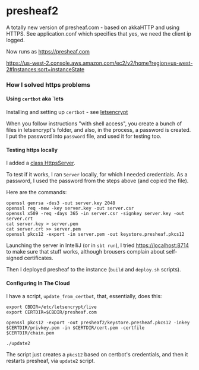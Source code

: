 # presheaf2
A totally new version of presheaf.com - based on akkaHTTP and using HTTPS.
See application.conf which specifies that yes, we need the client ip logged.

Now runs as https://presheaf.com

https://us-west-2.console.aws.amazon.com/ec2/v2/home?region=us-west-2#Instances:sort=instanceState

### How I solved https problems

#### Using `certbot` aka `lets

Installing and setting up `certbot` - see [letsencrypt](https://letsencrypt.org/getting-started/)

When you follow instructions "with shell access", you create a bunch of files in letsencrypt's folder, and also, in the process, a password is created. I put the password into `password` file, and used it for testing too.

#### Testing https locally
I added a [class HttpsServer](https://github.com/vpatryshev/presheaf2/blob/master/src/main/scala/com/presheaf/http/HttpsServer.scala).

To test if it works, I ran `Server` locally, for which I needed credentials. 
As a password, I used the password from the steps above (and copied the file).

Here are the commands:
```shell script
openssl genrsa -des3 -out server.key 2048
openssl req -new -key server.key -out server.csr
openssl x509 -req -days 365 -in server.csr -signkey server.key -out server.crt
cat server.key > server.pem
cat server.crt >> server.pem 
openssl pkcs12 -export -in server.pem -out keystore.presheaf.pkcs12
```

Launching the server in IntelliJ (or in `sbt run`), I tried [https://localhost:8714](https://localhost:8714) to make sure that stuff works, although brousers complain about self-signed certificates.

Then I deployed presheaf to the instance (`build` and `deploy.sh` scripts).

#### Configuring In The Cloud
I have a script, `update_from_certbot`, that, essentially, does this:
```shell script
export CBDIR=/etc/letsencrypt/live
export CERTDIR=$CBDIR/presheaf.com

openssl pkcs12 -export -out presheaf2/keystore.presheaf.pkcs12 -inkey $CERTDIR/privkey.pem -in $CERTDIR/cert.pem -certfile $CERTDIR/chain.pem

./update2
```

The script just creates a `pkcs12` based on certbot's credentials, and then it restarts presheaf, via `update2` script.
